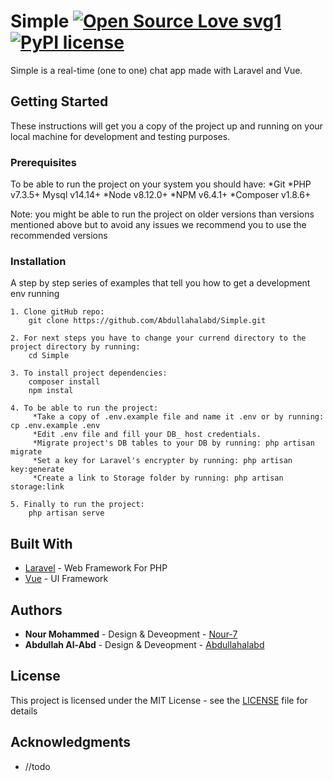 # Simple    [![Open Source Love svg1](https://badges.frapsoft.com/os/v1/open-source.svg?v=103)](https://github.com/ellerbrock/open-source-badges/) [![PyPI license](https://img.shields.io/pypi/l/ansicolortags.svg)](https://pypi.python.org/pypi/ansicolortags/)

Simple is a real-time (one to one) chat app made with Laravel and Vue.

## Getting Started

These instructions will get you a copy of the project up and running on your local machine for development and testing purposes.

### Prerequisites

To be able to run the project on your system you should have:
*Git *PHP v7.3.5+ Mysql v14.14+ *Node v8.12.0+ *NPM v6.4.1+ *Composer v1.8.6+

Note: you might be able to run the project on older versions than versions mentioned above but to avoid any issues we recommend you to use the recommended versions

### Installation

A step by step series of examples that tell you how to get a development env running

    1. Clone gitHub repo:
        git clone https://github.com/Abdullahalabd/Simple.git

    2. For next steps you have to change your currend directory to the project directory by running:
        cd Simple
    
    3. To install project dependencies:
        composer install
        npm instal

    4. To be able to run the project:
         *Take a copy of .env.example file and name it .env or by running: cp .env.example .env
         *Edit .env file and fill your DB_ host credentials.
         *Migrate project's DB tables to your DB by running: php artisan migrate 
         *Set a key for Laravel's encrypter by running: php artisan key:generate
         *Create a link to Storage folder by running: php artisan storage:link

    5. Finally to run the project:
        php artisan serve


## Built With

-   [Laravel](https://laravel.com/docs/5.8) - Web Framework For PHP
-   [Vue](https://vuejs.org/) - UI Framework

## Authors

-   **Nour Mohammed** - Design & Deveopment - [Nour-7](https://github.com/Nour-7)
-   **Abdullah Al-Abd** - Design & Deveopment - [Abdullahalabd](https://github.com/Abdullahalabd)

## License

This project is licensed under the MIT License - see the [LICENSE](LICENSE) file for details

## Acknowledgments
-   //todo
